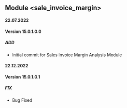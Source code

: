 ## Module <sale_invoice_margin>

#### 22.07.2022
#### Version 15.0.1.0.0
##### ADD
- Initial commit for Sales Invoice Margin Analysis Module

#### 22.12.2022
#### Version 15.0.1.0.1
##### FIX
- Bug Fixed
